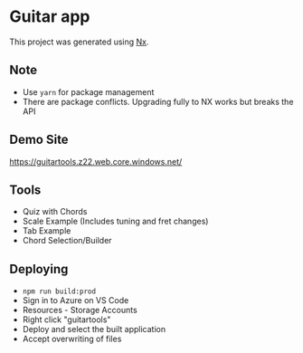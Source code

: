 # Guitar app

This project was generated using [Nx](https://nx.dev).

## Note

- Use `yarn` for package management
- There are package conflicts. Upgrading fully to NX works but breaks the API

## Demo Site

https://guitartools.z22.web.core.windows.net/

## Tools

- Quiz with Chords
- Scale Example (Includes tuning and fret changes)
- Tab Example
- Chord Selection/Builder

## Deploying

- `npm run build:prod`
- Sign in to Azure on VS Code
- Resources - Storage Accounts
- Right click "guitartools"
- Deploy and select the built application
- Accept overwriting of files
